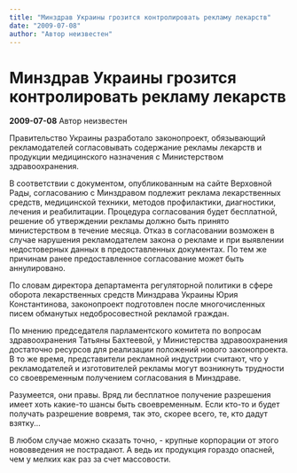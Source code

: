 ```yaml
---
title: "Минздрав Украины грозится контролировать рекламу лекарств"
date: "2009-07-08"
author: "Автор неизвестен"
---
```


# Минздрав Украины грозится контролировать рекламу лекарств

**2009-07-08** Автор неизвестен

Правительство Украины разработало законопроект, обязывающий рекламодателей согласовывать содержание рекламы лекарств и продукции медицинского назначения с Министерством здравоохранения.

В соответствии с документом, опубликованным на сайте Верховной Рады, согласованию с Минздравом подлежит реклама лекарственных средств, медицинской техники, методов профилактики, диагностики, лечения и реабилитации. Процедура согласования будет бесплатной, решение об утверждении рекламы должно быть принято министерством в течение месяца. Отказ в согласовании возможен в случае нарушения рекламодателем закона о рекламе и при выявлении недостоверных данных в предоставленных документах. По тем же причинам ранее предоставленное согласование может быть аннулировано.

По словам директора департамента регуляторной политики в сфере оборота лекарственных средств Минздрава Украины Юрия Константинова, законопроект подготовлен после многочисленных писем обманутых недобросовестной рекламой граждан.

По мнению председателя парламентского комитета по вопросам здравоохранения Татьяны Бахтеевой, у Министерства здравоохранения достаточно ресурсов для реализации положений нового законопроекта. В то же время, представители рекламной индустрии считают, что у рекламодателей и изготовителей рекламы могут возникнуть трудности со своевременным получением согласования в Минздраве.

Разумеется, они правы. Вряд ли бесплатное получение разрешения имеет хоть какие-то шансы быть своевременным. Если кто-то и будет получать разрешение вовремя, так это, скорее всего, те, кто дадут взятку...

В любом случае можно сказать точно, - крупные корпорации от этого нововведения не пострадают. А ведь их продукция гораздо опасней, чем у мелких как раз за счет массовости.